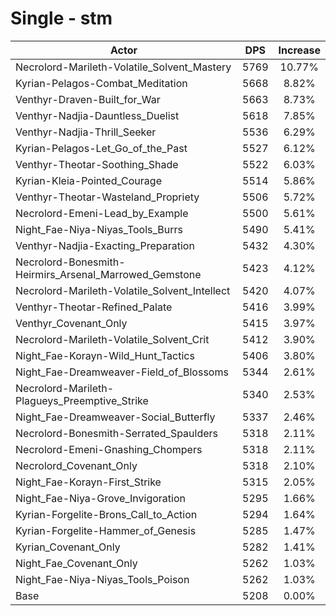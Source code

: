 # Single - stm
| Actor | DPS | Increase |
|---|:---:|:---:|
|Necrolord-Marileth-Volatile_Solvent_Mastery|5769|10.77%|
|Kyrian-Pelagos-Combat_Meditation|5668|8.82%|
|Venthyr-Draven-Built_for_War|5663|8.73%|
|Venthyr-Nadjia-Dauntless_Duelist|5618|7.85%|
|Venthyr-Nadjia-Thrill_Seeker|5536|6.29%|
|Kyrian-Pelagos-Let_Go_of_the_Past|5527|6.12%|
|Venthyr-Theotar-Soothing_Shade|5522|6.03%|
|Kyrian-Kleia-Pointed_Courage|5514|5.86%|
|Venthyr-Theotar-Wasteland_Propriety|5506|5.72%|
|Necrolord-Emeni-Lead_by_Example|5500|5.61%|
|Night_Fae-Niya-Niyas_Tools_Burrs|5490|5.41%|
|Venthyr-Nadjia-Exacting_Preparation|5432|4.30%|
|Necrolord-Bonesmith-Heirmirs_Arsenal_Marrowed_Gemstone|5423|4.12%|
|Necrolord-Marileth-Volatile_Solvent_Intellect|5420|4.07%|
|Venthyr-Theotar-Refined_Palate|5416|3.99%|
|Venthyr_Covenant_Only|5415|3.97%|
|Necrolord-Marileth-Volatile_Solvent_Crit|5412|3.90%|
|Night_Fae-Korayn-Wild_Hunt_Tactics|5406|3.80%|
|Night_Fae-Dreamweaver-Field_of_Blossoms|5344|2.61%|
|Necrolord-Marileth-Plagueys_Preemptive_Strike|5340|2.53%|
|Night_Fae-Dreamweaver-Social_Butterfly|5337|2.46%|
|Necrolord-Bonesmith-Serrated_Spaulders|5318|2.11%|
|Necrolord-Emeni-Gnashing_Chompers|5318|2.11%|
|Necrolord_Covenant_Only|5318|2.10%|
|Night_Fae-Korayn-First_Strike|5315|2.05%|
|Night_Fae-Niya-Grove_Invigoration|5295|1.66%|
|Kyrian-Forgelite-Brons_Call_to_Action|5294|1.64%|
|Kyrian-Forgelite-Hammer_of_Genesis|5285|1.47%|
|Kyrian_Covenant_Only|5282|1.41%|
|Night_Fae_Covenant_Only|5262|1.03%|
|Night_Fae-Niya-Niyas_Tools_Poison|5262|1.03%|
|Base|5208|0.00%|
